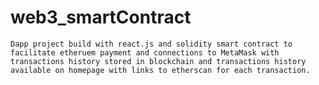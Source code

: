 # web3_smartContract
    Dapp project build with react.js and solidity smart contract to facilitate etheruem payment and connections to MetaMask with transactions history stored in blockchain and transactions history available on homepage with links to etherscan for each transaction.

